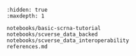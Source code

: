```{include} ../README.md

```

```{toctree}
:hidden: true
:maxdepth: 1

notebooks/basic-scrna-tutorial
notebooks/scverse_data_backed
notebooks/scverse_data_interoperability
references.md
```
